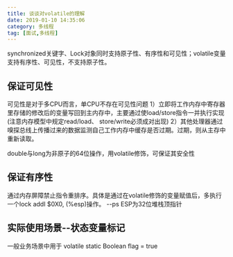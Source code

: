 ```yaml
---
title: 谈谈对volatile的理解
date: 2019-01-10 14:35:06
category: 多线程
tag: [面试,多线程]
---
```


synchronized关键字、Lock对象同时支持原子性、有序性和可见性；volatile变量支持有序性、可见性，不支持原子性。

## 保证可见性

可见性是对于多CPU而言，单CPU不存在可见性问题
1）立即将工作内存中寄存器里存储的修改后的变量写回到主内存中，主要通过使load/store指令一并执行实现(注意内存模型中规定read/load、 store/write必须成对出现)
2）其他处理器通过嗅探总线上传播过来的数据监测自己工作内存中缓存是否过期。过期，则从主存中重新读取。

double与long为非原子的64位操作，用volatile修饰，可保证其安全性

## 保证有序性

通过内存屏障禁止指令重排序。具体是通过在volatile修饰的变量赋值后，多执行一个lock addI $0X0, (%esp)操作。  --ps ESP为32位堆栈顶指针


## 实际使用场景--状态变量标记

一般业务场景中用于 volatile static Boolean flag = true



